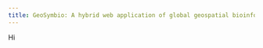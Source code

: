 ```yaml
---
title: GeoSymbio: A hybrid web application of global geospatial bioinformatics and ecoinformatics for <em>Symbiodinium</em>-host symbioses
---
```

Hi